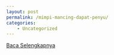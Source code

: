 ```yaml
---
layout: post
permalink: /mimpi-mancing-dapat-penyu/
categories:
    - Uncategorized
---
```


[Baca Selengkapnya](/02)